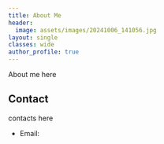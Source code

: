 ```yaml
---
title: About Me
header:
  image: assets/images/20241006_141056.jpg
layout: single
classes: wide
author_profile: true
---
```


About me here


## Contact

contacts here

- Email: 
